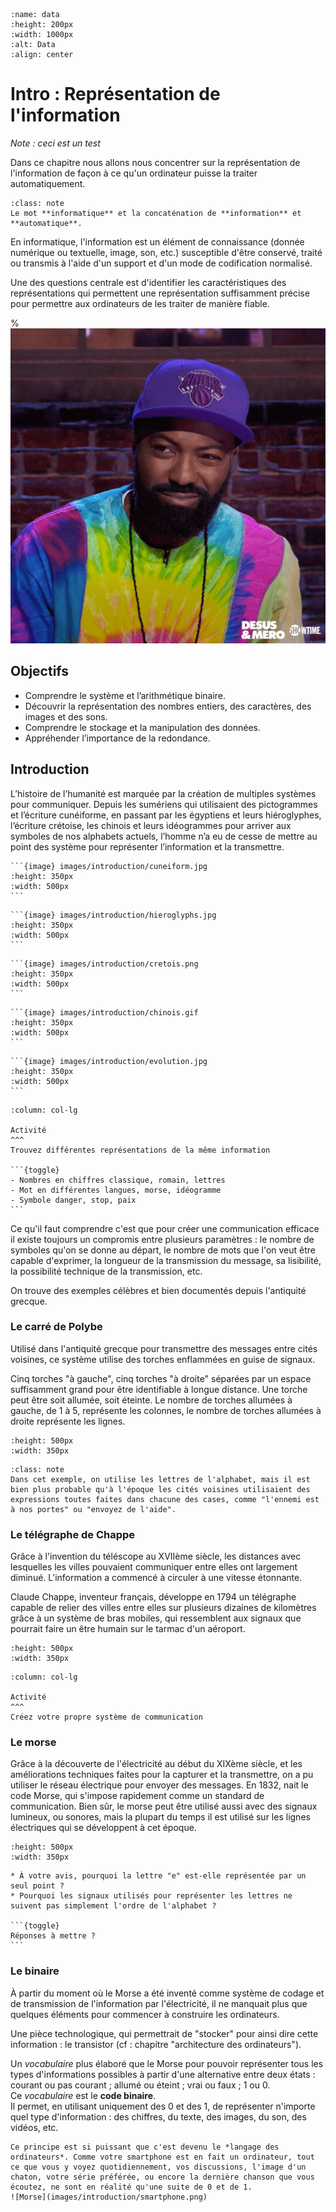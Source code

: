````{image} images/introduction/data.jpeg
:name: data
:height: 200px
:width: 1000px
:alt: Data
:align: center
`````

# Intro : Représentation de l'information


*Note : ceci est un test*

Dans ce chapitre nous allons nous concentrer sur la représentation de l'information de façon à ce qu'un ordinateur puisse la traiter automatiquement.  

````{admonition}
:class: note
Le mot **informatique** et la concaténation de **information** et **automatique**.
````

En informatique, l'information est un élément de connaissance (donnée numérique ou textuelle, image, son, etc.) susceptible d'être conservé, traité ou transmis à l'aide d'un support et d'un mode de codification normalisé.

Une des questions centrale est d'identifier les caractéristiques des représentations qui permettent une représentation suffisamment précise pour permettre aux ordinateurs de les traiter de manière fiable.

%![Hmm](images/introduction/hmm.gif)

## Objectifs

- Comprendre le système et l’arithmétique binaire.  
- Découvrir la représentation des nombres entiers, des caractères, des images et des sons.
- Comprendre le stockage et la manipulation des données.
- Appréhender l’importance de la redondance.

## Introduction

L’histoire de l’humanité est marquée par la création de multiples systèmes pour communiquer. Depuis les sumériens qui utilisaient des pictogrammes et l’écriture cunéiforme, en passant par les égyptiens et leurs hiéroglyphes, l’écriture crétoise, les chinois et leurs idéogrammes pour arriver aux symboles de nos alphabets actuels, l’homme n’a eu de cesse de mettre au point des système pour représenter l’information et la transmettre.

````{tabbed} Sumérien
```{image} images/introduction/cuneiform.jpg
:height: 350px
:width: 500px
```
````

````{tabbed} Égyptien
```{image} images/introduction/hieroglyphs.jpg
:height: 350px
:width: 500px
```
````

````{tabbed} Crétois
```{image} images/introduction/cretois.png
:height: 350px
:width: 500px
```
````

````{tabbed} Chinois
```{image} images/introduction/chinois.gif
:height: 350px
:width: 500px
```
````

````{tabbed} Évolution
```{image} images/introduction/evolution.jpg
:height: 350px
:width: 500px
```
````



````{panels}
:column: col-lg

Activité
^^^
Trouvez différentes représentations de la même information

```{toggle} 
- Nombres en chiffres classique, romain, lettres
- Mot en différentes langues, morse, idéogramme
- Symbole danger, stop, paix
```
````

Ce qu'il faut comprendre c'est que pour créer une communication efficace il existe toujours un compromis entre plusieurs paramètres : le nombre de symboles qu'on se donne au départ, le nombre de mots que l'on veut être capable d'exprimer, la longueur de la transmission du message, sa lisibilité, la possibilité technique de la transmission, etc.

On trouve des exemples célèbres et bien documentés depuis l'antiquité grecque.

### Le carré de Polybe

Utilisé dans l'antiquité grecque pour transmettre des messages entre cités voisines, ce système utilise des torches enflammées en guise de signaux. 

Cinq torches "à gauche", cinq torches "à droite" séparées par un espace suffisamment grand pour être identifiable à longue distance. Une torche peut être soit allumée, soit éteinte. Le nombre de torches allumées à gauche, de 1 à 5, représente les colonnes, le nombre de torches allumées à droite représente les lignes. 

````{image} images/introduction/polybe.png
:height: 500px
:width: 350px
````

````{admonition}
:class: note
Dans cet exemple, on utilise les lettres de l'alphabet, mais il est bien plus probable qu'à l'époque les cités voisines utilisaient des expressions toutes faites dans chacune des cases, comme "l'ennemi est à nos portes" ou "envoyez de l'aide".
````

### Le télégraphe de Chappe

Grâce à l'invention du téléscope au XVIIème siècle, les distances avec lesquelles les villes pouvaient communiquer entre elles ont largement diminué. L'information a commencé à circuler à une vitesse étonnante. 

Claude Chappe, inventeur français, développe en 1794 un télégraphe capable de relier des villes entre elles sur plusieurs dizaines de kilomètres grâce à un système de bras mobiles, qui ressemblent aux signaux que pourrait faire un être humain sur le tarmac d'un aéroport. 

````{image} images/introduction/chappe.jpeg
:height: 500px
:width: 350px
````

````{panels}
:column: col-lg

Activité
^^^
Créez votre propre système de communication
````

### Le morse

Grâce à la découverte de l'électricité au début du XIXème siècle, et les améliorations techniques faites pour la capturer et la transmettre, on a pu utiliser le réseau électrique pour envoyer des messages. En 1832, nait le code Morse, qui s'impose rapidement comme un standard de communication. 
Bien sûr, le morse peut être utilisé aussi avec des signaux lumineux, ou sonores, mais la plupart du temps il est utilisé sur les lignes électriques qui se développent à cet époque. 

````{image} images/introduction/morse.png
:height: 500px
:width: 350px
````

````{admonition} Questions ?
* À votre avis, pourquoi la lettre "e" est-elle représentée par un seul point ? 
* Pourquoi les signaux utilisés pour représenter les lettres ne suivent pas simplement l'ordre de l'alphabet ?

```{toggle} 
Réponses à mettre ?
```

````

### Le binaire

À partir du moment où le Morse a été inventé comme système de codage et de transmission de l'information par l'électricité, il ne manquait plus que quelques éléments pour commencer à construire les ordinateurs.

Une pièce technologique, qui permettrait de "stocker" pour ainsi dire cette information : le transistor (cf : chapitre "architecture des ordinateurs").

Un *vocabulaire* plus élaboré que le Morse pour pouvoir représenter tous les types d'informations possibles à partir d'une alternative entre deux états : courant ou pas courant ; allumé ou éteint ; vrai ou faux ; 1 ou 0.  
Ce *vocabulaire* est le **code binaire**.  
Il permet, en utilisant uniquement des 0 et des 1, de représenter n'importe quel type d'information : des chiffres, du texte, des images, du son, des vidéos, etc. 

````{admonition} Note
Ce principe est si puissant que c'est devenu le *langage des ordinateurs*. Comme votre smartphone est en fait un ordinateur, tout ce que vous y voyez quotidiennement, vos discussions, l'image d'un chaton, votre série préférée, ou encore la dernière chanson que vous écoutez, ne sont en réalité qu'une suite de 0 et de 1.
![Morse](images/introduction/smartphone.png)
`````

<!---
Au milieu du XIXe siècle, les fragments d’un papyrus vieux de plus 4000 ans découvert sur le site de Thèbes sont rassemblés par l’égyptologue écossais Henry Rhind. Aujourd’hui exposés au British Museum de Londres, les cinq mètres du document montrent que les égyptiens utilisaient une représentation binaire des nombres pour effectuer les opérations arithmétiques de base – addition, soustraction, multiplication et division – pour résoudre des problèmes d’algèbre et de géométrie.

Au milieu du XXe siècle, les difficultés liées à l’utilisation du système décimal dans les premiers calculateurs amène les chercheurs à exploiter cette ancienne notion que les multiplications et les divisions dans le système binaire se réalisent au moyen de simples additions et soustractions. L’informatique digitale, basée sur le système binaire, s’est imposée jusqu’à ce jour.
-->
